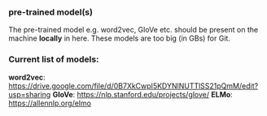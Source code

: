 ### pre-trained model(s)
The pre-trained model e.g. word2vec, GloVe etc. should be present on the machine **locally** in here. These models are too big (in GBs) for Git.

### Current list of models:
**word2vec**: https://drive.google.com/file/d/0B7XkCwpI5KDYNlNUTTlSS21pQmM/edit?usp=sharing
**GloVe**: https://nlp.stanford.edu/projects/glove/
**ELMo**: https://allennlp.org/elmo